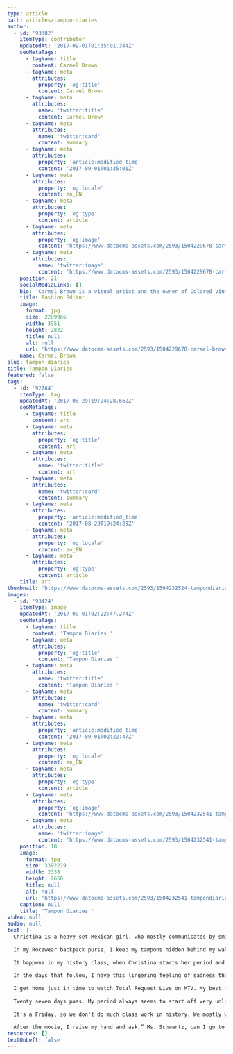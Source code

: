 ```yaml
---
type: article
path: articles/tampon-diaries
author:
  - id: '93382'
    itemType: contributor
    updatedAt: '2017-09-01T01:35:01.344Z'
    seoMetaTags:
      - tagName: title
        content: Carmel Brown
      - tagName: meta
        attributes:
          property: 'og:title'
          content: Carmel Brown
      - tagName: meta
        attributes:
          name: 'twitter:title'
          content: Carmel Brown
      - tagName: meta
        attributes:
          name: 'twitter:card'
          content: summary
      - tagName: meta
        attributes:
          property: 'article:modified_time'
          content: '2017-09-01T01:35:01Z'
      - tagName: meta
        attributes:
          property: 'og:locale'
          content: en_EN
      - tagName: meta
        attributes:
          property: 'og:type'
          content: article
      - tagName: meta
        attributes:
          property: 'og:image'
          content: 'https://www.datocms-assets.com/2593/1504229678-carmel-brown.jpg?'
      - tagName: meta
        attributes:
          name: 'twitter:image'
          content: 'https://www.datocms-assets.com/2593/1504229678-carmel-brown.jpg?'
    position: 21
    socialMediaLinks: []
    bio: 'Carmel Brown is a visual artist and the owner of Colored Vintage, and has been curating and collecting vintage for over a decade. She currently resides in Philadelphia, PA by way of St. Louis, MO. '
    title: Fashion Editor
    image:
      format: jpg
      size: 2289966
      width: 3951
      height: 2832
      title: null
      alt: null
      url: 'https://www.datocms-assets.com/2593/1504229678-carmel-brown.jpg?'
    name: Carmel Brown
slug: tampon-diaries
title: Tampon Diaries
featured: false
tags:
  - id: '92784'
    itemType: tag
    updatedAt: '2017-08-29T19:24:28.662Z'
    seoMetaTags:
      - tagName: title
        content: art
      - tagName: meta
        attributes:
          property: 'og:title'
          content: art
      - tagName: meta
        attributes:
          name: 'twitter:title'
          content: art
      - tagName: meta
        attributes:
          name: 'twitter:card'
          content: summary
      - tagName: meta
        attributes:
          property: 'article:modified_time'
          content: '2017-08-29T19:24:28Z'
      - tagName: meta
        attributes:
          property: 'og:locale'
          content: en_EN
      - tagName: meta
        attributes:
          property: 'og:type'
          content: article
    title: art
thumbnail: 'https://www.datocms-assets.com/2593/1504232524-tampondiariesfinal.jpg?'
images:
  - id: '93424'
    itemType: image
    updatedAt: '2017-09-01T02:22:47.274Z'
    seoMetaTags:
      - tagName: title
        content: 'Tampon Diaries '
      - tagName: meta
        attributes:
          property: 'og:title'
          content: 'Tampon Diaries '
      - tagName: meta
        attributes:
          name: 'twitter:title'
          content: 'Tampon Diaries '
      - tagName: meta
        attributes:
          name: 'twitter:card'
          content: summary
      - tagName: meta
        attributes:
          property: 'article:modified_time'
          content: '2017-09-01T02:22:47Z'
      - tagName: meta
        attributes:
          property: 'og:locale'
          content: en_EN
      - tagName: meta
        attributes:
          property: 'og:type'
          content: article
      - tagName: meta
        attributes:
          property: 'og:image'
          content: 'https://www.datocms-assets.com/2593/1504232541-tampondiariesfinal.jpg?'
      - tagName: meta
        attributes:
          name: 'twitter:image'
          content: 'https://www.datocms-assets.com/2593/1504232541-tampondiariesfinal.jpg?'
    position: 18
    image:
      format: jpg
      size: 3392219
      width: 2338
      height: 2650
      title: null
      alt: null
      url: 'https://www.datocms-assets.com/2593/1504232541-tampondiariesfinal.jpg?'
    caption: null
    title: 'Tampon Diaries '
video: null
audio: null
text: |-
  Christina is a heavy-set Mexican girl, who mostly communicates by smiling and nodding in agreement. Her hair is dark and greasy, but always nicely combed to the back in a tamed pony tail, with a butterfly clip put delicately above the hair tie. She is new to Parkway North High’s freshman class. As a high school with a class system according to year rank, the white suburban kids from West County make it clear that she is an outsider, and call her cruel names behind her back. Her parents just moved from Corpus Christi, Texas in the middle of the school year, and she has no friends. I understand her struggle, being surrounded by people who naturally considered themselves to be “above you.” Here I am, a freshman city kid getting bussed from the Southside, because I was one of the lucky ones chosen for the desegregation program of Saint Louis. I refuse to participate on the sports teams, because it is made clear the only reason they wanted us city kids is to boost their teams. I was never the type to be a token, even if the opportunity presented itself. 
   
  In my Rocawear backpack purse, I keep my tampons hidden behind my walkman in a purple plastic container. It perfectly fits two tampons at a time. The container came in the box of Tampax my Mom purchased from Shunucks, the grocery store. Being on your period is such a disgrace. For seven days, I’m bound to feel dirty, and go out of my way to conceal my scarlet letter. I swear one day I’m gonna have the courage to raise my hand, get a bathroom pass, and walk to the bathroom with my tampons in hand loud and proud. I wear a maxipad just in case I have an accident, and can’t get to the bathroom fast enough. 
   
  It happens in my history class, when Christina starts her period and bleeds all over the seat. It happens right after lunch, when I come into class and sit in the seat to the left of her, as I always do. She passes me a note, asking if I have a maxipad. I only have tampons and I tell her to ask the teacher for a pass to see the nurse. Poor girl was red in the face. I'm confused and wonder to myself, ‘how could she not know she was gonna start?’ My boobs always hurt right before mine starts. Isn’t every woman's period the same? Every 27 days right? After she leaves with her sweatshirt tied around her waist, I pass a note to my best friend telling her all about Christina’s mishap, and by the time the bell rings, ending history class, I have told everyone. On the way out the door, I glance at the seat to see the blood. Word gets out about Christina’s situation, and she has to continue the rest of the day like that. Some of the girls called her Bloody Mary, which isn't very original. The next few days Christina doesn't come back to school. Rumors circle around that she tried to commit suicide, but I don’t really know her like that to know whether or not it’s true. 
   
  In the days that follow, I have this lingering feeling of sadness that I can’t shake. I did her dirty, and I feel awful. I a,m convinced that if I never said anything, no one would’ve noticed her bloodied khaki straight leg jeans. When she returns to school, I can't look her in the face, yet she is still nice to me. I know it’s only because she has no clue that I was the one who told, and for whatever reason, she now considers me to be her friend. She keeps asking me questions about history homework, and I distance myself from her by rolling my eyes -  ignoring her. When will this day end? 
   
  I get home just in time to watch Total Request Live on MTV. My best friend comes over and we talk about all of the gossip from the day. This boy likes her, but she likes another boy, blah blah. My mom arrives home from work and starts dinner. Ashley and I continue gossiping. I wasn’t worried about my mom over hearing all the dirty details, because she never listens, but on this particular day she is. A fight at school between two girls is the hot topic, until Ashley brings up Christina. I do everything to avoid talking about it, I feel sick to my stomach. My mom overhears the story, gives me a look, and asks Ashley to go home. I knew then that not only did I shame Christina, I had shamed myself, my mom, and all women. My mom tells me about myself that night. She says that I was cruel and no better than the white girls that talked about my afro puff hairstyle, knock off Tommy Hilfiger bag, and full lips. I need to make it right with Christina.
   
  Twenty seven days pass. My period always seems to start off very unlucky, I have cramps. OMG! I wish I didn’t have to go to gym 4th period. And why do they call them that anyway? Periods. Each class being called a  period was a cruel reminder. I am very careful to pack all of my stuff in my gym bag. The teacher lets girls sit out if they were on their rag, because we're swimming. (Why do old people call it a rag? Gross, right?) I participate anyway, because my flow isn't heavy. The girls in my class say that when you’re in the swimming pool, the water stops your period from bleeding, but I think that’s a myth. I insert a fresh tampon, and tuck the string in my coochie, heaven forbid if it falls out while in a co-ed swimming class. In the shower, after gym, I don't see blood, so I leave the tampon in and continue getting dressed, since half of the school day is over.
   
  It's a Friday, so we don't do much class work in history. We mostly watch movies and take notes. I'm leaving the locker room, heading to lunch when the craziest idea enters my mind. After lunch I go into the bathroom, take out my tampon, and don't replace it. I feel so naked, and feel unusually wet in my panties. I walk the long halls to history class quietly, and not feeling like socializing. I take my seat on the left of Christina, as I always do, and bleed all over the seat next to her. 
   
  After the movie, I raise my hand and ask,” Ms. Schwartz, can I go to the nurse’s office?”  
resources: []
textOnLeft: false
---
```


